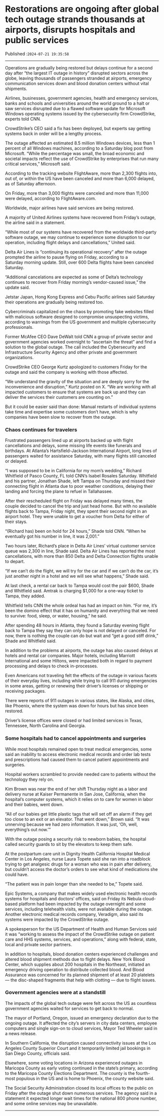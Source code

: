 # Restorations are ongoing after global tech outage strands thousands at airports, disrupts hospitals and public services

Published :`2024-07-21 19:35:58`

---

Operations are gradually being restored but delays continue for a second day after “the largest IT outage in history” disrupted sectors across the globe, leaving thousands of passengers stranded at airports, emergency communication services down and blood donation centers without vital shipments.

Airlines, businesses, government agencies, health and emergency services, banks and schools and universities around the world ground to a halt or saw services disrupted due to a flawed software update for Microsoft Windows operating systems issued by the cybersecurity firm CrowdStrike, experts told CNN.

CrowdStrike’s CEO said a fix has been deployed, but experts say getting systems back in order will be a lengthy process.

The outage affected an estimated 8.5 million Windows devices, less than 1 percent of all Windows machines, according to a Saturday blog post from Microsoft. “While the percentage was small, the broad economic and societal impacts reflect the use of CrowdStrike by enterprises that run many critical services,” Microsoft said.

According to the tracking website FlightAware, more than 2,300 flights into, out of, or within the US have been canceled and more than 6,000 delayed, as of Saturday afternoon.

On Friday, more than 3,000 flights were canceled and more than 11,000 were delayed, according to FlightAware.com.

Worldwide, major airlines have said services are being restored.

A majority of United Airlines systems have recovered from Friday’s outage, the airline said in a statement.

“While most of our systems have recovered from the worldwide third-party software outage, we may continue to experience some disruption to our operation, including flight delays and cancellations,” United said.

Delta Air Lines is “continuing its operational recovery” after the outage prompted the airline to pause flying on Friday, according to a Saturday morning update. Still, over 600 Delta flights have been canceled Saturday.

“Additional cancelations are expected as some of Delta’s technology continues to recover from Friday morning’s vendor-caused issue,” the update said.

Jetstar Japan, Hong Kong Express and Cebu Pacific airlines said Saturday their operations are gradually being restored too.

Cybercriminals capitalized on the chaos by promoting fake websites filled with malicious software designed to compromise unsuspecting victims, according to warnings from the US government and multiple cybersecurity professionals.

Former McAfee CEO Dave DeWalt told CNN a group of private sector and government agencies worked overnight to “ascertain the threat” and find a solution to the global outage. The call included the Cybersecurity and Infrastructure Security Agency and other private and government organizations.

CrowdStrike CEO George Kurtz apologized to customers Friday for the outage and said the company is working with those affected.

“We understand the gravity of the situation and are deeply sorry for the inconvenience and disruption,” Kurtz posted on X. “We are working with all impacted customers to ensure that systems are back up and they can deliver the services their customers are counting on.”

But it could be easier said than done: Manual restarts of individual systems take time and expertise some customers don’t have, which is why companies have been slow to recover from the outage.

### Chaos continues for travelers

Frustrated passengers lined up at airports backed up with flight cancellations and delays, some missing life events like funerals and birthdays. At Atlanta’s Hartsfield-Jackson International Airport, long lines of passengers waited for assistance Saturday, with many flights still canceled or delayed.

“I was supposed to be in California for my mom’s wedding,” Richard Whitfield of Pasco County, FL told CNN’s Isabel Rosales Saturday. Whitfield and his partner, Jonathan Shade, left Tampa on Thursday and missed their connecting flight in Atlanta due to poor weather conditions, delaying their landing and forcing the plane to refuel in Tallahassee.

After their rescheduled flight on Friday was delayed many times, the couple decided to cancel the trip and just head home. But with no available flights back to Tampa, Friday night, they spent their second night in an airport hotel. They were unable to get a voucher from Delta for either of their stays.

“(Richard has) been on hold for 24 hours,” Shade told CNN. “When he eventually got his number in line, it was 2,001.”

Two hours later, Richard’s place in Delta Air Lines’ virtual customer service queue was 2,300 in line, Shade said. Delta Air Lines has reported the most cancellations, with more than 850 Delta and Delta Connection flights unable to depart.

“If we can’t do the flight, we will try for the car and if we can’t do the car, it’s just another night in a hotel and we will see what happens,” Shade said.

At last check, a rental car back to Tampa would cost the pair $600, Shade and Whitfield said. Amtrak is charging $1,000 for a one-way ticket to Tampa, they added.

Whitfield tells CNN the whole ordeal has had an impact on him. “For me, it’s been the domino effect that it has on humanity and everything that we need to survive: food, sleep, or water, housing,” he said.

After spending 48 hours in Atlanta, they found a Saturday evening flight back to Tampa they say they can only hope is not delayed or canceled. For now, there is nothing the couple can do but wait and “get a good stiff drink,” Shade and Whitfield said.

In addition to the problems at airports, the outage has also caused delays at hotels and rental car companies. Major hotels, including Marriott International and some Hiltons, were impacted both in regard to payment processing and delays to check in-processes.

Even Americans not traveling felt the effects of the outage in various facets of their everyday lives, including while trying to call 911 during emergencies in some areas, getting or renewing their driver’s licenses or shipping or receiving packages.

There were reports of 911 outages in various states, like Alaska, and cities, like Phoenix, where the system was down for hours but has since been restored.

Driver’s license offices were closed or had limited services in Texas, Tennessee, North Carolina and Georgia.

### Some hospitals had to cancel appointments and surgeries

While most hospitals remained open to treat medical emergencies, some said an inability to access electronic medical records and order lab tests and prescriptions had caused them to cancel patient appointments and surgeries.

Hospital workers scrambled to provide needed care to patients without the technology they rely on.

Kim Brown was near the end of her shift Thursday night as a labor and delivery nurse at Kaiser Permanente in San Jose, California, when the hospital’s computer systems, which it relies on to care for women in labor and their babies, went down.

“All of our babies get little plastic tags that will set off an alarm if they get too close to an exit or an elevator. That went down,” Brown said. “It was unnerving because we had zero information. It was just, ‘Oh, well, everything’s out now.’”

With the outage posing a security risk to newborn babies, the hospital called security guards to sit by the elevators to keep them safe.

At the postpartum care unit in Dignity Health California Hospital Medical Center in Los Angeles, nurse Laura Topete said she ran into a roadblock trying to get analgesic drugs for a woman who was in pain after delivery, but couldn’t access the doctor’s orders to see what kind of medications she could have.

“The patient was in pain longer than she needed to be,” Topete said.

Epic Systems, a company that makes widely used electronic health records systems for hospitals and doctors’ offices, said on Friday its Nebula cloud-based platform had been impacted by the outage overnight and some services, including telehealth visits, were not available during the outage. Another electronic medical records company, Veradigm, also said its systems were impacted by the CrowdStrike outage.

A spokesperson for the US Department of Health and Human Services said it was “working to assess the impact of the CrowdStrike outage on patient care and HHS systems, services, and operations,” along with federal, state, local and private sector partners.

In addition to hospitals, blood donation centers experienced challenges and altered blood shipment methods due to flight delays. New York Blood Center, which supplies about 200 hospitals in the Northeast, initiated an emergency driving operation to distribute collected blood. And Blood Assurance was concerned for its planned shipment of at least 20 platelets — the disc-shaped fragments that help with clotting — due to flight issues.

### Government agencies were at a standstill

The impacts of the global tech outage were felt across the US as countless government agencies waited for services to get back to normal.

The mayor of Portland, Oregon, issued an emergency declaration due to the ongoing outage. It affected the city’s servers in city data centers, employee computers and single sign-on to cloud services, Mayor Ted Wheeler said in a news release.

In Southern California, the disruption caused connectivity issues at the Los Angeles County Superior Court and it temporarily limited jail bookings in San Diego County, officials said.

Elsewhere, some voting locations in Arizona experienced outages in Maricopa County as early voting continued in the state’s primary, according to the Maricopa County Elections Department. The county is the fourth-most populous in the US and is home to Phoenix, the county website said.

The Social Security Administration closed its local offices to the public on Friday after the outage shut down numerous services. The agency said in a statement it expected longer wait times for the national 800 phone number, and some online services may be unavailable.

---

